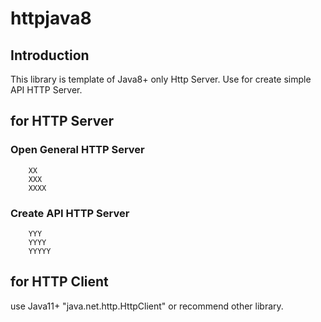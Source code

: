 # httpjava8

## Introduction

This library is template of Java8+ only Http Server.
Use for create simple API HTTP Server.


## for HTTP Server

### Open General HTTP Server

```
    XX
    XXX
    XXXX

```

### Create API HTTP Server

```
    YYY
    YYYY
    YYYYY

```


## for HTTP  Client

use Java11+ "java.net.http.HttpClient" or recommend other library.

